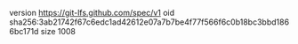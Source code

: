 version https://git-lfs.github.com/spec/v1
oid sha256:3ab21742f67c6edc1ad42612e07a7b7be4f77f566f6c0b18bc3bbd1866bc171d
size 1008
